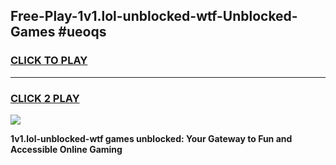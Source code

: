 
## Free-Play-1v1.lol-unblocked-wtf-Unblocked-Games #ueoqs
<h3>
<a href="https://news.freeplayer.one?title=1v1.lol-unblocked-wtf&ref=8M">CLICK TO PLAY</a></h3>
<hr>

<h3>
<a href="https://news.freeplayer.one?title=1v1.lol-unblocked-wtf&ref=8M">CLICK 2 PLAY</a>
  
</h3>

<a href="https://news.freeplayer.one?title=1v1.lol-unblocked-wtf&ref=8M"><img src="https://clearcache.store/games.png"></a>


**1v1.lol-unblocked-wtf games unblocked: Your Gateway to Fun and Accessible Online Gaming**
